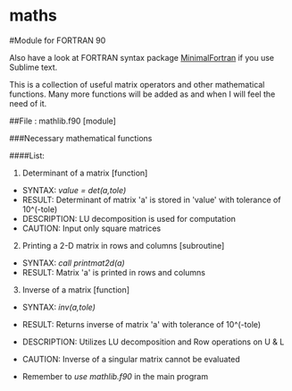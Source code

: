maths
=====
#Module for FORTRAN 90

Also have a look at FORTRAN syntax package [MinimalFortran](https://github.com/315234/MinimalFortran) if you use Sublime text.

This is a collection of useful matrix operators and other mathematical functions. Many more functions will be added as and when I will feel the need of it.

##File : mathlib.f90 [module]

###Necessary mathematical functions

####List:
 1. Determinant of a matrix [function]
   - SYNTAX: *value = det(a,tole)*
   - RESULT: Determinant of matrix 'a' is stored in 'value' with tolerance of 10^(-tole)
   - DESCRIPTION: LU decomposition is used for computation
   - CAUTION: Input only square matrices

 2. Printing a 2-D matrix in rows and columns [subroutine]
   - SYNTAX: *call printmat2d(a)*
   - RESULT: Matrix 'a' is printed in rows and columns

 3. Inverse of a matrix [function]
   - SYNTAX: *inv(a,tole)*
   - RESULT: Returns inverse of matrix 'a' with tolerance of 10^(-tole)
   - DESCRIPTION: Utilizes LU decomposition and Row operations on U & L
   - CAUTION: Inverse of a singular matrix cannot be evaluated

- Remember to *use mathlib.f90* in the main program
